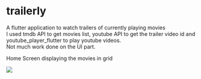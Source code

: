 # trailerly

A flutter application to watch trailers of currently playing movies
<br>I used tmdb API to get movies list, youtube API to get the trailer video id and youtube_player_flutter to play youtube videos.
<br>Not much work done on the UI part.


<p>
 Home Screen displaying the movies in grid
  
 ![]('images/home.jpg')


